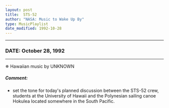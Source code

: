 ```yaml
---
layout: post
title:  STS-52
author: "NASA: Music to Wake Up By"
type: MusicPlaylist
date_modified: 1992-10-28
---
```


----
### DATE: October 28, 1992
----
✵ Hawaiian music by UNKNOWN

##### Comment:
* set the tone for today's planned discussion between the STS-52 crew, students at the University of Hawaii and the Polynesian sailing canoe Hokulea located somewhere in the South Pacific.
